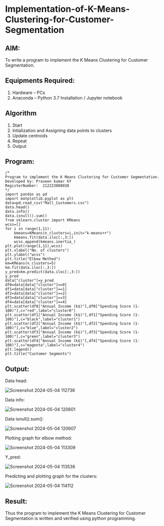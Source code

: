 # Implementation-of-K-Means-Clustering-for-Customer-Segmentation

## AIM:
To write a program to implement the K Means Clustering for Customer Segmentation.

## Equipments Required:
1. Hardware – PCs
2. Anaconda – Python 3.7 Installation / Jupyter notebook

## Algorithm
1. Start
2. Intialization and Assigning data points to clusters
3. Update centroids
4. Repeat
5. Output

## Program:
```
/*
Program to implement the K Means Clustering for Customer Segmentation.
Developed by: Praveen kumar kY
RegisterNumber:  212223080038
*/
import pandas as pd
import matplotlib.pyplot as plt
data=pd.read_csv("Mall_Customers.csv")
data.head()
data.info()
data.isnull().sum()
from sklearn.cluster import KMeans
wcss=[]
for i in range(1,11):
    kmeans=KMeans(n_clusters=i,init="k-means++")
    kmeans.fit(data.iloc[:,3:])
    wcss.append(kmeans.inertia_)
plt.plot(range(1,11),wcss)
plt.xlabel("No. of clusters")
plt.ylabel("wcss")
plt.title("Elbow Method")
km=KMeans(n_clusters=5)
km.fit(data.iloc[:,3:])
y_pred=km.predict(data.iloc[:,3:])
y_pred
data["cluster"]=y_pred
df0=data[data["cluster"]==0]
df1=data[data["cluster"]==1]
df2=data[data["cluster"]==2]
df3=data[data["cluster"]==3]
df4=data[data["cluster"]==4]
plt.scatter(df0["Annual Income (k$)"],df0["Spending Score (1-100)"],c="red",label="cluster0")
plt.scatter(df1["Annual Income (k$)"],df1["Spending Score (1-100)"],c="black",label="cluster1")
plt.scatter(df2["Annual Income (k$)"],df2["Spending Score (1-100)"],c="blue",label="cluster2")
plt.scatter(df3["Annual Income (k$)"],df3["Spending Score (1-100)"],c="green",label="cluster3")
plt.scatter(df4["Annual Income (k$)"],df4["Spending Score (1-100)"],c="magenta",label="cluster4")
plt.legend()
plt.title("Customer Segments")

```

## Output:
Data head:

![Screenshot 2024-05-04 112736](https://github.com/MOHAMEDFARIKH2/Implementation-of-K-Means-Clustering-for-Customer-Segmentation/assets/168570140/98dfe72c-dffc-46f2-802a-3542a20c5888)


Data info:

![Screenshot 2024-05-04 120601](https://github.com/MOHAMEDFARIKH2/Implementation-of-K-Means-Clustering-for-Customer-Segmentation/assets/168570140/a1b439e9-16c9-428f-ba7a-f13785337d1b)


Data isnull().sum():

![Screenshot 2024-05-04 120607](https://github.com/MOHAMEDFARIKH2/Implementation-of-K-Means-Clustering-for-Customer-Segmentation/assets/168570140/001c2bda-68a2-4121-84ce-cb34d7d90a91)



Plotting graph for elbow method:

![Screenshot 2024-05-04 113309](https://github.com/MOHAMEDFARIKH2/Implementation-of-K-Means-Clustering-for-Customer-Segmentation/assets/168570140/3de0ba34-f806-4ed1-8f8d-f39168d49064)

Y_pred:

![Screenshot 2024-05-04 113536](https://github.com/MOHAMEDFARIKH2/Implementation-of-K-Means-Clustering-for-Customer-Segmentation/assets/168570140/0c0467fa-b3b2-4caa-9fb1-02c27a3f7906)


Predicting and plotting graph for the clusters:

![Screenshot 2024-05-04 114112](https://github.com/MOHAMEDFARIKH2/Implementation-of-K-Means-Clustering-for-Customer-Segmentation/assets/168570140/85e34bf2-ef54-434b-9ea0-0d3809cfae41)



## Result:
Thus the program to implement the K Means Clustering for Customer Segmentation is written and verified using python programming.
